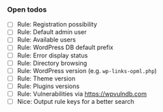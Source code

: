 ### Open todos

- [ ] Rule: Registration possibility
- [ ] Rule: Default admin user
- [ ] Rule: Available users
- [ ] Rule: WordPress DB default prefix
- [ ] Rule: Error display status
- [ ] Rule: Directory browsing
- [ ] Rule: WordPress version (e.g. `wp-links-opml.php`)
- [ ] Rule: Theme version
- [ ] Rule: Plugins versions
- [ ] Rule: Vulnerabilities via https://wpvulndb.com
- [ ] Nice: Output rule keys for a better search
